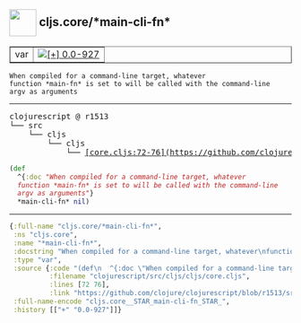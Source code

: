 ## <img width="48px" valign="middle" src="http://i.imgur.com/Hi20huC.png"> cljs.core/\*main-cli-fn\*

 <table border="1">
<tr>
<td>var</td>
<td><a href="https://github.com/cljsinfo/api-refs/tree/0.0-927"><img valign="middle" alt="[+] 0.0-927" src="https://img.shields.io/badge/+-0.0--927-lightgrey.svg"></a> </td>
</tr>
</table>

 <samp>
</samp>

```
When compiled for a command-line target, whatever
function *main-fn* is set to will be called with the command-line
argv as arguments
```

---

 <pre>
clojurescript @ r1513
└── src
    └── cljs
        └── cljs
            └── <ins>[core.cljs:72-76](https://github.com/clojure/clojurescript/blob/r1513/src/cljs/cljs/core.cljs#L72-L76)</ins>
</pre>

```clj
(def
  ^{:doc "When compiled for a command-line target, whatever
  function *main-fn* is set to will be called with the command-line
  argv as arguments"}
  *main-cli-fn* nil)
```


---

```clj
{:full-name "cljs.core/*main-cli-fn*",
 :ns "cljs.core",
 :name "*main-cli-fn*",
 :docstring "When compiled for a command-line target, whatever\nfunction *main-fn* is set to will be called with the command-line\nargv as arguments",
 :type "var",
 :source {:code "(def\n  ^{:doc \"When compiled for a command-line target, whatever\n  function *main-fn* is set to will be called with the command-line\n  argv as arguments\"}\n  *main-cli-fn* nil)",
          :filename "clojurescript/src/cljs/cljs/core.cljs",
          :lines [72 76],
          :link "https://github.com/clojure/clojurescript/blob/r1513/src/cljs/cljs/core.cljs#L72-L76"},
 :full-name-encode "cljs.core__STAR_main-cli-fn_STAR_",
 :history [["+" "0.0-927"]]}

```
